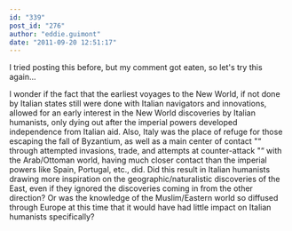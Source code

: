```yaml
---
id: "339"
post_id: "276"
author: "eddie.guimont"
date: "2011-09-20 12:51:17"
---
```

I tried posting this before, but my comment got eaten, so let's try this again...




I wonder if the fact that the earliest voyages to the New World, if not done by Italian states still were done with Italian navigators and innovations, allowed for an early interest in the New World discoveries by Italian humanists, only dying out after the imperial powers developed independence from Italian aid. Also, Italy was the place of refuge for those escaping the fall of Byzantium, as well as a main center of contact "“ through attempted invasions, trade, and attempts at counter-attack "“ with the Arab/Ottoman world, having much closer contact than the imperial powers like Spain, Portugal, etc., did. Did this result in Italian humanists drawing more inspiration on the geographic/naturalistic discoveries of the East, even if they ignored the discoveries coming in from the other direction? Or was the knowledge of the Muslim/Eastern world so diffused through Europe at this time that it would have had little impact on Italian humanists specifically?
